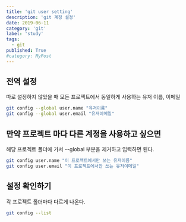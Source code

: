 ```yaml
---
title: 'git user setting'
description: 'git 계정 설정'
date: 2019-06-11
category: 'git'
label: 'study'
tags:
  - git
published: True
#category: MyPost
---
```


## 전역 설정

따로 설정하지 않았을 때 모든 프로젝트에서 동일하게 사용하는 유저 이름, 이메일

```bash
git config --global user.name "유저이름"
git config --global user.email "유저이메일"
```

## 만약 프로젝트 마다 다른 계정을 사용하고 싶으면

해당 프로젝트 폴더에 가서 --global 부분을 제거하고 입력하면 된다.

```bash
git config user.name "이 프로젝트에서만 쓰는 유저이름"
git config user.email "이 프로젝트에서만 쓰는 유저이메일"
```

## 설정 확인하기

각 프로젝트 폴더마다 다르게 나온다.

```bash
git config --list
```
